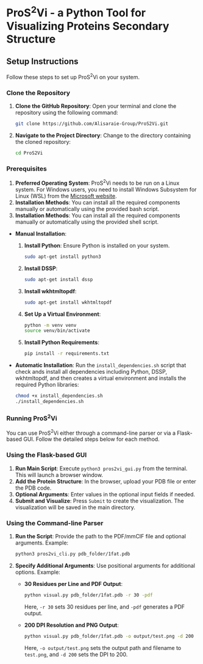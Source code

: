 # ProS<sup>2</sup>Vi - a Python Tool for Visualizing Proteins Secondary Structure

## Setup Instructions

Follow these steps to set up ProS<sup>2</sup>Vi on your system.

### Clone the Repository

1. **Clone the GitHub Repository**: Open your terminal and clone the repository using the following command:
   ```bash
   git clone https://github.com/Alisaraie-Group/ProS2Vi.git
   ```

2. **Navigate to the Project Directory**: Change to the directory containing the cloned repository:
   ```bash
   cd ProS2Vi
   ```

### Prerequisites

1. **Preferred Operating System**: ProS<sup>2</sup>Vi needs to be run on a Linux system. For Windows users, you need to install Windows Subsystem for Linux (WSL) from the [Microsoft website](https://docs.microsoft.com/en-us/windows/wsl/install).
2. **Installation Methods**: You can install all the required components manually or automatically using the provided bash script.
2. **Installation Methods**: You can install all the required components manually or automatically using the provided shell script.

- **Manual Installation**:
  1. **Install Python**: Ensure Python is installed on your system.
     ```bash
     sudo apt-get install python3
     ```
  2. **Install DSSP**:
     ```bash
     sudo apt-get install dssp
     ```
  3. **Install wkhtmltopdf**:
     ```bash
     sudo apt-get install wkhtmltopdf
     ```
  4. **Set Up a Virtual Environment**:
     ```bash
     python -m venv venv
     source venv/bin/activate
     ```
  5. **Install Python Requirements**:
     ```bash
     pip install -r requirements.txt
     ```

- **Automatic Installation**: Run the `install_dependencies.sh` script that check ands install all dependencies including Python, DSSP, wkhtmltopdf, and then creates a virtual environment and installs the required Python libraries:
  ```bash
  chmod +x install_dependencies.sh
  ./install_dependencies.sh
  ```

### Running ProS<sup>2</sup>Vi

You can use ProS<sup>2</sup>Vi either through a command-line parser or via a Flask-based GUI. Follow the detailed steps below for each method.

### Using the Flask-based GUI

1. **Run Main Script**: Execute `python3 pros2vi_gui.py` from the terminal. This will launch a browser window.
2. **Add the Protein Structure**: In the browser, upload your PDB file or enter the PDB code.
3. **Optional Arguments**: Enter values in the optional input fields if needed.
4. **Submit and Visualize**: Press `Submit` to create the visualization. The visualization will be saved in the main directory.

### Using the Command-line Parser

1. **Run the Script**: Provide the path to the PDF/mmCIF file and optional arguments. Example:
    ```bash
    python3 pros2vi_cli.py pdb_folder/1fat.pdb
    ```

2. **Specify Additional Arguments**: Use positional arguments for additional options. Example:
    - **30 Residues per Line and PDF Output**:
      ```bash
      python visual.py pdb_folder/1fat.pdb -r 30 -pdf
      ```
      Here, `-r 30` sets 30 residues per line, and `-pdf` generates a PDF output.

    - **200 DPI Resolution and PNG Output**:
      ```bash
      python visual.py pdb_folder/1fat.pdb -o output/test.png -d 200
      ```
      Here, `-o output/test.png` sets the output path and filename to `test.png`, and `-d 200` sets the DPI to 200.
      
